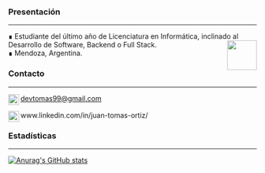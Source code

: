 <div align="centre">
  
### Presentación
<hr>
∎ Estudiante del último año de Licenciatura en Informática, inclinado al Desarrollo de Software, Backend o Full Stack. <img align="right" src="https://gifsanimados.de/img-gifsanimados.de/i/informatica/a.gif" width="60">
  <br>
∎ Mendoza, Argentina.
  
### Contacto
<hr>
<img align="left" alt="Gmail" width="22px" src="https://cdn.jsdelivr.net/npm/simple-icons@3.5.0/icons/gmail.svg" /> <a href="mailto: devtomas99@gmail.com"> devtomas99@gmail.com</a>
<br><br>
<img align="left" alt="LinkedIn" width="22px" src="https://cdn.jsdelivr.net/npm/simple-icons@3.5.0/icons/linkedin.svg" /> www.linkedin.com/in/juan-tomas-ortiz/

### Estadísticas
___
[![Anurag's GitHub stats](https://github-readme-stats.vercel.app/api?username=Tomas-Ortiz)](https://github.com/anuraghazra/github-readme-stats)
</div>
